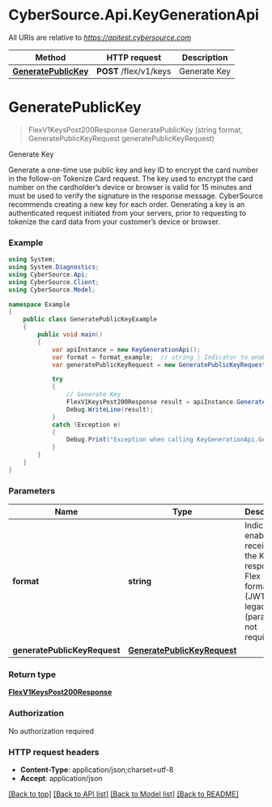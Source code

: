 # CyberSource.Api.KeyGenerationApi

All URIs are relative to *https://apitest.cybersource.com*

Method | HTTP request | Description
------------- | ------------- | -------------
[**GeneratePublicKey**](KeyGenerationApi.md#generatepublickey) | **POST** /flex/v1/keys | Generate Key


<a name="generatepublickey"></a>
# **GeneratePublicKey**
> FlexV1KeysPost200Response GeneratePublicKey (string format, GeneratePublicKeyRequest generatePublicKeyRequest)

Generate Key

Generate a one-time use public key and key ID to encrypt the card number in the follow-on Tokenize Card request. The key used to encrypt the card number on the cardholder’s device or browser is valid for 15 minutes and must be used to verify the signature in the response message. CyberSource recommends creating a new key for each order. Generating a key is an authenticated request initiated from your servers, prior to requesting to tokenize the card data from your customer’s device or browser.

### Example
```csharp
using System;
using System.Diagnostics;
using CyberSource.Api;
using CyberSource.Client;
using CyberSource.Model;

namespace Example
{
    public class GeneratePublicKeyExample
    {
        public void main()
        {
            var apiInstance = new KeyGenerationApi();
            var format = format_example;  // string | Indicator to enable the receipt of the Keys response in Flex 11+ format (JWT) or legacy (parameter not required) (default to JWT)
            var generatePublicKeyRequest = new GeneratePublicKeyRequest(); // GeneratePublicKeyRequest | 

            try
            {
                // Generate Key
                FlexV1KeysPost200Response result = apiInstance.GeneratePublicKey(format, generatePublicKeyRequest);
                Debug.WriteLine(result);
            }
            catch (Exception e)
            {
                Debug.Print("Exception when calling KeyGenerationApi.GeneratePublicKey: " + e.Message );
            }
        }
    }
}
```

### Parameters

Name | Type | Description  | Notes
------------- | ------------- | ------------- | -------------
 **format** | **string**| Indicator to enable the receipt of the Keys response in Flex 11+ format (JWT) or legacy (parameter not required) | [default to JWT]
 **generatePublicKeyRequest** | [**GeneratePublicKeyRequest**](GeneratePublicKeyRequest.md)|  | 

### Return type

[**FlexV1KeysPost200Response**](FlexV1KeysPost200Response.md)

### Authorization

No authorization required

### HTTP request headers

 - **Content-Type**: application/json;charset=utf-8
 - **Accept**: application/json

[[Back to top]](#) [[Back to API list]](../README.md#documentation-for-api-endpoints) [[Back to Model list]](../README.md#documentation-for-models) [[Back to README]](../README.md)

